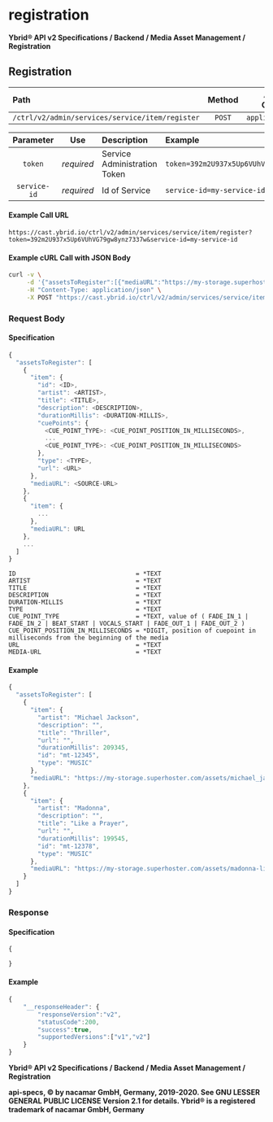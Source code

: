 # registration

**Ybrid® API v2 Specifications / Backend / Media Asset Management / Registration**

## Registration

| Path | Method | Allowed Contents | Description |
| :--- | :---: | :---: | :---: |
| `/ctrl/v2/admin/services/service/item/register` | `POST` | `application/json` |  |

| Parameter | Use | Description | Example |
| :---: | :---: | :--- | :--- |
| `token` | _required_ | Service Administration Token | `token=392m2U937x5Up6VUhVG79gw8ynz7337w` |
| `service-id` | _required_ | Id of Service | `service-id=my-service-id` |

#### Example Call URL

```text
https://cast.ybrid.io/ctrl/v2/admin/services/service/item/register?token=392m2U937x5Up6VUhVG79gw8ynz7337w&service-id=my-service-id
```

#### Example cURL Call with JSON Body

```bash
curl -v \
     -d '{"assetsToRegister":[{"mediaURL":"https://my-storage.superhoster.com/assets/michael_jackson-thriller.mp3","item":{"artist":"Michael Jackson", "title":"Thriller"}}]}' \
     -H "Content-Type: application/json" \
     -X POST "https://cast.ybrid.io/ctrl/v2/admin/services/service/item/register?token=392m2U937x5Up6VUhVG79gw8ynz7337w&service-id=my-service-id"
```

### Request Body

#### Specification

```javascript
{
  "assetsToRegister": [
    {
      "item": {
        "id": <ID>,
        "artist": <ARTIST>,
        "title": <TITLE>,
        "description": <DESCRIPTION>,
        "durationMillis": <DURATION-MILLIS>,
        "cuePoints": {
          <CUE_POINT_TYPE>: <CUE_POINT_POSITION_IN_MILLISECONDS>,
          ...
          <CUE_POINT_TYPE>: <CUE_POINT_POSITION_IN_MILLISECONDS>
        },
        "type": <TYPE>,
        "url": <URL>
      },
      "mediaURL": <SOURCE-URL>
    },
    {
      "item": {
        ...
      },
      "mediaURL": URL
    },
    ...
  ]
}
```

```text
ID                                 = *TEXT
ARTIST                             = *TEXT
TITLE                              = *TEXT
DESCRIPTION                        = *TEXT
DURATION-MILLIS                    = *TEXT 
TYPE                               = *TEXT
CUE_POINT_TYPE                     = *TEXT, value of ( FADE_IN_1 | FADE_IN_2 | BEAT_START | VOCALS_START | FADE_OUT_1 | FADE_OUT_2 )
CUE_POINT_POSITION_IN_MILLISECONDS = *DIGIT, position of cuepoint in milliseconds from the beginning of the media
URL                                = *TEXT
MEDIA-URL                          = *TEXT
```

#### Example

```javascript
{
  "assetsToRegister": [
    {
      "item": {
        "artist": "Michael Jackson",
        "description": "",
        "title": "Thriller",
        "url": "",
        "durationMillis": 209345,
        "id": "mt-12345",
        "type": "MUSIC"
      },
      "mediaURL": "https://my-storage.superhoster.com/assets/michael_jackson-thriller.mp3"
    },
    {
      "item": {
        "artist": "Madonna",
        "description": "",
        "title": "Like a Prayer",
        "url": "",
        "durationMillis": 199545,
        "id": "mt-12378",
        "type": "MUSIC"
      },
      "mediaURL": "https://my-storage.superhoster.com/assets/madonna-like_a_prayer.mp3"
    }
  ]
}
```

### Response

#### Specification

```javascript
{

}
```

#### Example

```javascript
{
    "__responseHeader": {
        "responseVersion":"v2",
        "statusCode":200,
        "success":true,
        "supportedVersions":["v1","v2"]
    }
}
```

**Ybrid® API v2 Specifications / Backend / Media Asset Management / Registration**

**api-specs, © by nacamar GmbH, Germany, 2019-2020. See GNU LESSER GENERAL PUBLIC LICENSE Version 2.1 for details. Ybrid® is a registered trademark of nacamar GmbH, Germany**

